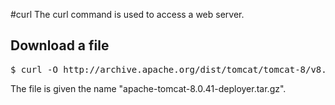#curl
The curl command is used to access a web server.

## Download a file

<pre>
$ curl -O http://archive.apache.org/dist/tomcat/tomcat-8/v8.0.41/bin/apache-tomcat-8.0.41-deployer.tar.gz
</pre>

The file is given the name "apache-tomcat-8.0.41-deployer.tar.gz".


